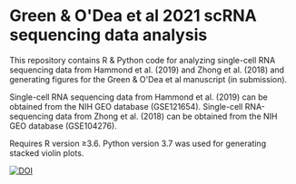 # Green & O'Dea et al 2021 scRNA sequencing data analysis
This repository contains R &amp; Python code for analyzing single-cell RNA sequencing data from Hammond et al. (2019) and Zhong et al. (2018) and generating figures for the Green &amp; O'Dea et al manuscript (in submission). 

Single-cell RNA sequencing data from Hammond et al. (2019) can be obtained from the NIH GEO database (GSE121654). Single-cell RNA-sequencing data from Zhong et al. (2018) can be obtained from the NIH GEO database (GSE104276). 

Requires R version ≥3.6. Python version 3.7 was used for generating stacked violin plots. 

[![DOI](https://zenodo.org/badge/353620202.svg)](https://zenodo.org/badge/latestdoi/353620202)
